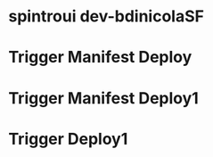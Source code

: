 # spintroui dev-bdinicolaSF

# Trigger Manifest Deploy
# Trigger Manifest Deploy1
# Trigger Deploy1
